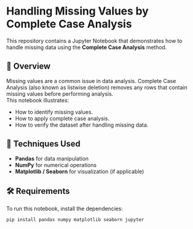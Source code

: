 # Handling Missing Values by Complete Case Analysis

This repository contains a Jupyter Notebook that demonstrates how to handle missing data using the **Complete Case Analysis** method.

## 📘 Overview

Missing values are a common issue in data analysis. Complete Case Analysis (also known as listwise deletion) removes any rows that contain missing values before performing analysis.  
This notebook illustrates:
- How to identify missing values.
- How to apply complete case analysis.
- How to verify the dataset after handling missing data.

## 🧠 Techniques Used
- **Pandas** for data manipulation
- **NumPy** for numerical operations
- **Matplotlib / Seaborn** for visualization (if applicable)

## 🛠️ Requirements

To run this notebook, install the dependencies:

```bash
pip install pandas numpy matplotlib seaborn jupyter
